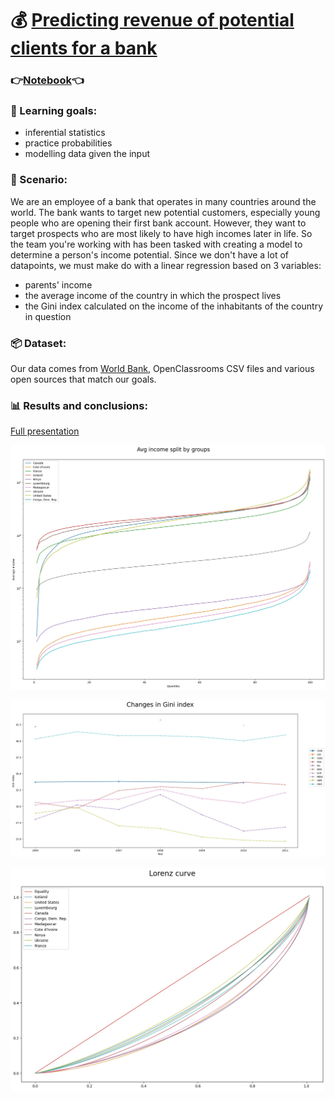 # :moneybag: [Predicting revenue of potential clients for a bank](https://openclassrooms.com/fr/paths/65/projects/148/assignment)

### :point_right:[Notebook](https://github.com/Aciago/Predict_revenue/blob/main/P7_01_notebook.ipynb):point_left:

### :muscle: Learning goals:
- inferential statistics
- practice probabilities
- modelling data given the input

### :briefcase: Scenario:
We are an employee of a bank that operates in many countries around the world. The bank wants to target new potential customers, especially young people who are opening their first bank account. However, they want to target prospects who are most likely to have high incomes later in life. So the team you're working with has been tasked with creating a model to determine a person's income potential. Since we don't have a lot of datapoints, we must make do with a linear regression based on 3 variables:
- parents' income
- the average income of the country in which the prospect lives
- the Gini index calculated on the income of the inhabitants of the country in question

### :package: Dataset:
Our data comes from [World Bank](https://data.worldbank.org/indicator/SI.POV.GINI), OpenClassrooms CSV files and various open sources that match our goals.

### :bar_chart: Results and conclusions:
[Full presentation](https://github.com/Aciago/Predict_revenue/blob/main/OpenClassrooms_P7_slides.pdf)

![](https://github.com/Aciago/Predict_revenue/blob/main/Avg_income_QQplot.jpg)

![](https://github.com/Aciago/Predict_revenue/blob/main/Gini_index_evolution.jpg)

![](https://github.com/Aciago/Predict_revenue/blob/main/Lorenz_curves_combined.jpg)
